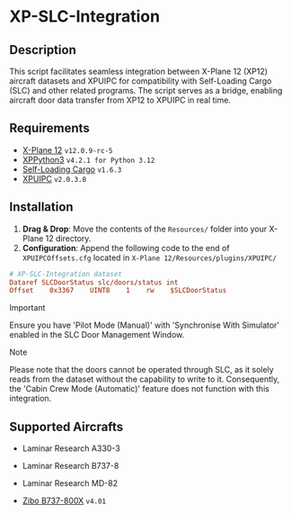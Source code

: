 # XP-SLC-Integration
## Description
This script facilitates seamless integration between X-Plane 12 (XP12) aircraft datasets and XPUIPC for compatibility with Self-Loading Cargo (SLC) and other related programs. The script serves as a bridge, enabling aircraft door data transfer from XP12 to XPUIPC in real time.

## Requirements  
- [X-Plane 12](https://www.x-plane.com/)  ```v12.0.9-rc-5```
- [XPPython3](https://xppython3.readthedocs.io/en/latest/)  ```v4.2.1 for Python 3.12```
- [Self-Loading Cargo](https://www.selfloadingcargo.com/)  ```v1.6.3```
- [XPUIPC](https://www.schiratti.com/xpuipc.html)  ```v2.0.3.8```  

## Installation  
1. **Drag & Drop**: Move the contents of the ```Resources/``` folder into your X-Plane 12 directory.  
2. **Configuration**: Append the following code to the end of ```XPUIPCOffsets.cfg``` located in ```X-Plane 12/Resources/plugins/XPUIPC/```

```cfg
# XP-SLC-Integration dataset
Dataref SLCDoorStatus slc/doors/status int
Offset    0x3367    UINT8    1    rw    $SLCDoorStatus
```

> [!IMPORTANT]
> Ensure you have 'Pilot Mode (Manual)' with 'Synchronise With Simulator' enabled in the SLC Door Management Window.

> [!NOTE]
> Please note that the doors cannot be operated through SLC, as it solely reads from the dataset without the capability to write to it.
> Consequently, the 'Cabin Crew Mode (Automatic)' feature does not function with this integration.

## Supported Aircrafts
 - Laminar Research A330-3
 - Laminar Research B737-8
 - Laminar Research MD-82
   
 - [Zibo B737-800X](https://forums.x-plane.org/index.php?/forums/forum/384-zibo-b738-800-modified/) ```v4.01```
